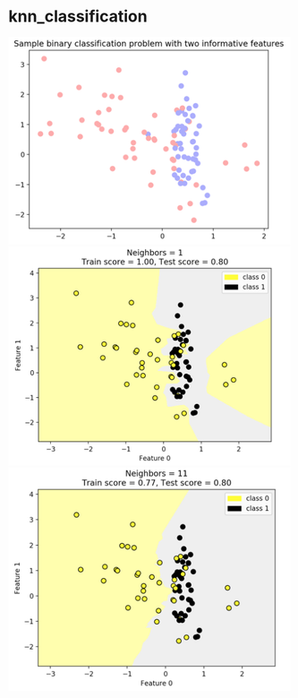 # knn_classification

![Barchart](https://github.com/NoriKaneshige/knn_classification/blob/master/simple_binary.png)
![Barchart](https://github.com/NoriKaneshige/knn_classification/blob/master/knn_classification_neighbors_1.png)
![Barchart](https://github.com/NoriKaneshige/knn_classification/blob/master/knn_classification_neighbors_11.png)
